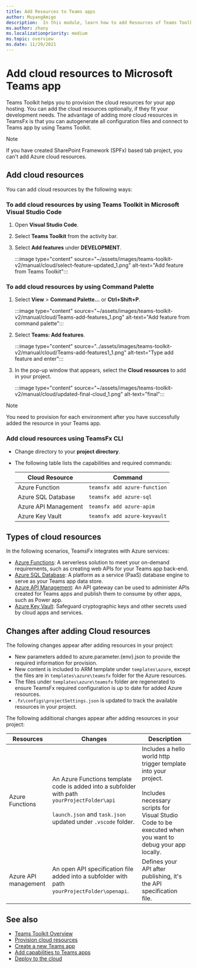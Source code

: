```yaml
---
title: Add Resources to Teams apps
author: MuyangAmigo
description:  In this module, learn how to add Resources of Teams Toolkit, advantages, limitations and capabilities
ms.author: zhany
ms.localizationpriority: medium
ms.topic: overview
ms.date: 11/29/2021
---
```


# Add cloud resources to Microsoft Teams app

Teams Toolkit helps you to provision the cloud resources for your app hosting. You can add the cloud resources optionally, if they fit your development needs. The advantage of adding more cloud resources in TeamsFx is that you can autogenerate all configuration files and connect to Teams app by using Teams Toolkit.

> [!NOTE]
> If you have created SharePoint Framework (SPFx) based tab project, you can't add Azure cloud resources.

## Add cloud resources

You can add cloud resources by the following ways:

### To add cloud resources by using Teams Toolkit in Microsoft Visual Studio Code

   1. Open **Visual Studio Code**.
   1. Select **Teams Toolkit** from the activity bar.
   1. Select **Add features** under **DEVELOPMENT**.

        :::image type="content" source="~/assets/images/teams-toolkit-v2/manual/cloud/select-feature-updated_1.png" alt-text="Add feature from Teams Toolkit":::

### To add cloud resources by using Command Palette

   1. Select **View** > **Command Palette...** or **Ctrl+Shift+P**.

      :::image type="content" source="~/assets/images/teams-toolkit-v2/manual/cloud/Teams-add-features_1.png" alt-text="Add feature from command palette":::

   1. Select **Teams: Add features**.

      :::image type="content" source="../assets/images/teams-toolkit-v2/manual/cloud/Teams-add-features1_1.png" alt-text="Type add feature and enter":::

   1. In the pop-up window that appears, select the **Cloud resources** to add in your project.

      :::image type="content" source="~/assets/images/teams-toolkit-v2/manual/cloud/updated-final-cloud_1.png" alt-text="final":::

  > [!NOTE]
  > You need to provision for each environment after you have successfully added the resource in your Teams app.

### Add cloud resources using TeamsFx CLI

* Change directory to your **project directory**.
* The following table lists the capabilities and required commands:

  |Cloud Resource|Command|
  |---------------|----------|
  | Azure Function|`teamsfx add azure-function`|
  | Azure SQL Database|`teamsfx add azure-sql`|
  | Azure API Management|`teamsfx add azure-apim`|
  | Azure Key Vault|`teamsfx add azure-keyvault`|

## Types of cloud resources

In the following scenarios, TeamsFx integrates with Azure services:

* [Azure Functions](/azure/azure-functions/functions-overview): A serverless solution to meet your on-demand requirements, such as creating web APIs for your Teams app back-end.
* [Azure SQL Database](/azure/azure-sql/database/sql-database-paas-overview): A platform as a service (PaaS) database engine to serve as your Teams app data store.
* [Azure API Management](deploy.md): An API gateway can be used to administer APIs created for Teams apps and publish them to consume by other apps, such as Power app.
* [Azure Key Vault](/azure/key-vault/general/overview): Safeguard cryptographic keys and other secrets used by cloud apps and services.

## Changes after adding Cloud resources

The following changes appear after adding resources in your project:

* New parameters added to azure.parameter.{env}.json to provide the required information for provision.
* New content is included to ARM template under `templates\azure`, except the files are in `templates\azure\teamsfx` folder for the Azure resources.
* The files under `templates\azure\teamsfx` folder are regenerated to ensure TeamsFx required configuration is up to date for added Azure resources.
* `.fx\configs\projectSettings.json` is updated to track the available resources in your project.

The following additional changes appear after adding resources in your project:

|Resources|Changes|Description|
|---------------|---------------|-----------------------------|
|Azure Functions|An Azure Functions template code is added into a subfolder with path `yourProjectFolder\api`</br></br>`launch.json` and `task.json` updated under `.vscode` folder.| Includes a hello world http trigger template into your project.</br></br> Includes necessary scripts for Visual Studio Code to be executed when you want to debug your app locally.|
|Azure API management|An open API specification file added into a subfolder with path `yourProjectFolder\openapi`.|Defines your API after publishing, it's the API specification file.|

## See also

* [Teams Toolkit Overview](teams-toolkit-fundamentals.md)
* [Provision cloud resources](provision.md)
* [Create a new Teams app](create-new-project.md)
* [Add capabilities to Teams apps](add-capability.md)
* [Deploy to the cloud](deploy.md)
